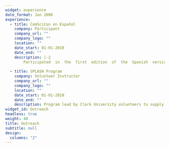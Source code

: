 ```yaml
---
widget: experience
date_format: Jan 2006
experience:
  - title: ComSciCon en Español
    company: Participant
    company_url: ""
    company_logo: ""
    location: ""
    date_start: 01-01-2010
    date_end: ""
    description: |-2
        Participated  in  the  first  edition  of  the  Spanish  version  of  ComSciCon,  a  group  of workshops for graduate students to advance communication     skills and promote diversity initiatives in the sciences
        
  - title: SPLASH Program
    company: Volunteer Instructor
    company_url: ""
    company_logo: ""
    location: ""
    date_start: 01-01-2010
    date_end: ""
    description: Program lead by Clark University volunteers to supply freedom of classes outside theK-12 curriculum to local students. Served as co-instructor and class leader for two classes, one on black hole and imaging geared and one on stars and galaxies
widget_id: Outreach
headless: true
weight: 40
title: Outreach
subtitle: null
design:
  columns: "2"
---
```

